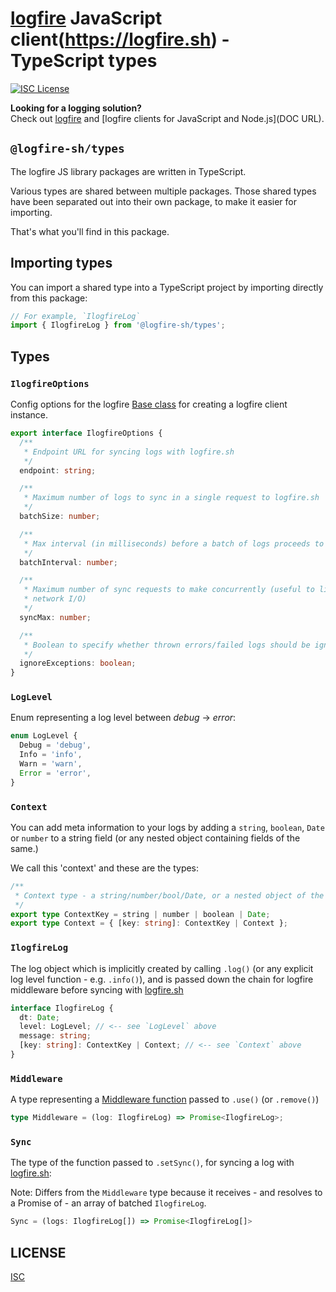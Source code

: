 # [logfire](https://logfire.sh) JavaScript client(https://logfire.sh) - TypeScript types

[![ISC License](https://img.shields.io/badge/license-ISC-ff69b4.svg)](LICENSE.md)

**Looking for a logging solution?**  
Check out [logfire](https://logfire.sh) and [logfire clients for JavaScript and Node.js](DOC URL).

## `@logfire-sh/types`

The logfire JS library packages are written in TypeScript.

Various types are shared between multiple packages. Those shared types have been separated out into their own package, to make it easier for importing.

That's what you'll find in this package.

## Importing types

You can import a shared type into a TypeScript project by importing directly from this package:

```typescript
// For example, `IlogfireLog`
import { IlogfireLog } from '@logfire-sh/types';
```

## Types

### `IlogfireOptions`

Config options for the logfire [Base class](https://github.com/logfire-sh/logfire-js/tree/master/packages/core#the-base-class) for creating a logfire client instance.

```typescript
export interface IlogfireOptions {
  /**
   * Endpoint URL for syncing logs with logfire.sh
   */
  endpoint: string;

  /**
   * Maximum number of logs to sync in a single request to logfire.sh
   */
  batchSize: number;

  /**
   * Max interval (in milliseconds) before a batch of logs proceeds to syncing
   */
  batchInterval: number;

  /**
   * Maximum number of sync requests to make concurrently (useful to limit
   * network I/O)
   */
  syncMax: number;

  /**
   * Boolean to specify whether thrown errors/failed logs should be ignored
   */
  ignoreExceptions: boolean;
}
```

### `LogLevel`

Enum representing a log level between _debug_ -> _error_:

```typescript
enum LogLevel {
  Debug = 'debug',
  Info = 'info',
  Warn = 'warn',
  Error = 'error',
}
```

### `Context`

You can add meta information to your logs by adding a `string`, `boolean`, `Date` or `number` to a string field (or any nested object containing fields of the same.)

We call this 'context' and these are the types:

```typescript
/**
 * Context type - a string/number/bool/Date, or a nested object of the same
 */
export type ContextKey = string | number | boolean | Date;
export type Context = { [key: string]: ContextKey | Context };
```

### `IlogfireLog`

The log object which is implicitly created by calling `.log()` (or any explicit log level function - e.g. `.info()`), and is passed down the chain for logfire middleware before syncing with [logfire.sh](https://logfire.sh)

```typescript
interface IlogfireLog {
  dt: Date;
  level: LogLevel; // <-- see `LogLevel` above
  message: string;
  [key: string]: ContextKey | Context; // <-- see `Context` above
}
```

### `Middleware`

A type representing a [Middleware function](https://github.com/logfire-sh/logfire-js/tree/master/packages/core#middleware) passed to `.use()` (or `.remove()`)

```typescript
type Middleware = (log: IlogfireLog) => Promise<IlogfireLog>;
```

### `Sync`

The type of the function passed to `.setSync()`, for syncing a log with [logfire.sh](https://logfire.sh):

Note: Differs from the `Middleware` type because it receives - and resolves to a Promise of - an array of batched `IlogfireLog`.

```typescript
Sync = (logs: IlogfireLog[]) => Promise<IlogfireLog[]>
```

## LICENSE

[ISC](LICENSE.md)
